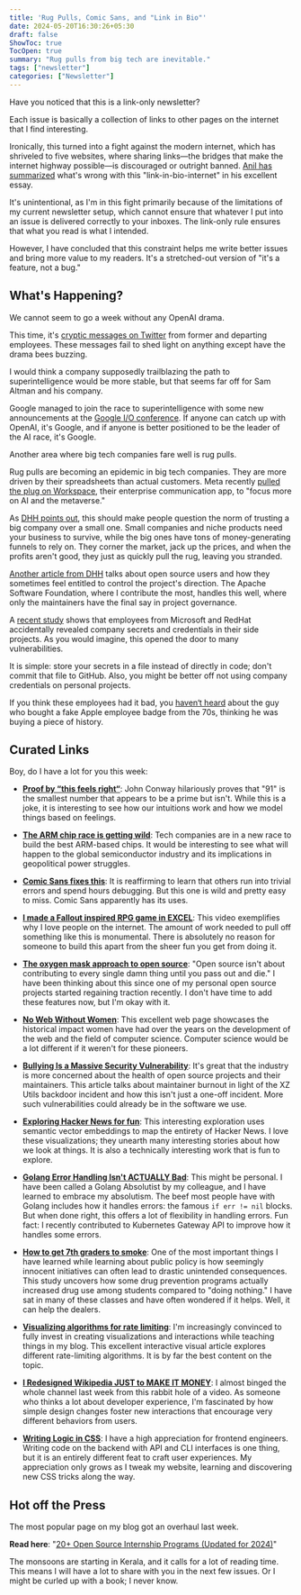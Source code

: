 ```yaml
---
title: 'Rug Pulls, Comic Sans, and "Link in Bio"'
date: 2024-05-20T16:30:26+05:30
draft: false
ShowToc: true
TocOpen: true
summary: "Rug pulls from big tech are inevitable."
tags: ["newsletter"]
categories: ["Newsletter"]
---
```


Have you noticed that this is a link-only newsletter?

Each issue is basically a collection of links to other pages on the internet that I find interesting.

Ironically, this turned into a fight against the modern internet, which has shriveled to five websites, where sharing links—the bridges that make the internet highway possible—is discouraged or outright banned. [Anil has summarized](https://www.anildash.com/2019/12/10/link-in-bio-is-how-they-tried-to-kill-the-web/) what's wrong with this "link-in-bio-internet" in his excellent essay.

It's unintentional, as I'm in this fight primarily because of the limitations of my current newsletter setup, which cannot ensure that whatever I put into an issue is delivered correctly to your inboxes. The link-only rule ensures that what you read is what I intended.

However, I have concluded that this constraint helps me write better issues and bring more value to my readers. It's a stretched-out version of "it's a feature, not a bug."

## What's Happening?

We cannot seem to go a week without any OpenAI drama.

This time, it's [cryptic messages on Twitter](https://x.com/OfficialLoganK/status/1790604996641472987) from former and departing employees. These messages fail to shed light on anything except have the drama bees buzzing.

I would think a company supposedly trailblazing the path to superintelligence would be more stable, but that seems far off for Sam Altman and his company.

Google managed to join the race to superintelligence with some new announcements at the [Google I/O conference](https://www.youtube.com/watch?v=xKmEOXZsU_0). If anyone can catch up with OpenAI, it's Google, and if anyone is better positioned to be the leader of the AI race, it's Google.

Another area where big tech companies fare well is rug pulls.

Rug pulls are becoming an epidemic in big tech companies. They are more driven by their spreadsheets than actual customers. Meta recently [pulled the plug on Workspace](https://techcrunch.com/2024/05/14/meta-is-shutting-down-workplace-its-enterprise-communications-business/), their enterprise communication app, to "focus more on AI and the metaverse."

As [DHH points out](https://world.hey.com/dhh/meta-is-shutting-down-workplace-3e24bca5), this should make people question the norm of trusting a big company over a small one. Small companies and niche products need your business to survive, while the big ones have tons of money-generating funnels to rely on. They corner the market, jack up the prices, and when the profits aren't good, they just as quickly pull the rug, leaving you stranded.

[Another article from DHH](https://world.hey.com/dhh/open-source-is-neither-a-community-nor-a-democracy-606abdab) talks about open source users and how they sometimes feel entitled to control the project's direction. The Apache Software Foundation, where I contribute the most, handles this well, where only the maintainers have the final say in project governance.

A [recent study](https://www.aquasec.com/blog/github-repos-expose-azure-and-red-hat-secrets/) shows that employees from Microsoft and RedHat accidentally revealed company secrets and credentials in their side projects. As you would imagine, this opened the door to many vulnerabilities.

It is simple: store your secrets in a file instead of directly in code; don't commit that file to GitHub. Also, you might be better off not using company credentials on personal projects.

If you think these employees had it bad, you [haven‘t heard](https://cabel.com/2024/05/16/the-forged-apple-employee-badge/) about the guy who bought a fake Apple employee badge from the 70s, thinking he was buying a piece of history.

## Curated Links

Boy, do I have a lot for you this week:

- **[Proof by “this feels right“](https://www.youtube.com/watch?v=S75VTAGKQpk)**: John Conway hilariously proves that "91" is the smallest number that appears to be a prime but isn't. While this is a joke, it is interesting to see how our intuitions work and how we model things based on feelings.
- **[The ARM chip race is getting wild](https://www.youtube.com/watch?v=TsKHjFeonRE)**: Tech companies are in a new race to build the best ARM-based chips. It would be interesting to see what will happen to the global semiconductor industry and its implications in geopolitical power struggles.
- **[Comic Sans fixes this](https://x.com/astuyve/status/1788211244068979006)**: It is reaffirming to learn that others run into trivial errors and spend hours debugging. But this one is wild and pretty easy to miss. Comic Sans apparently has its uses.

- **[I made a Fallout inspired RPG game in EXCEL](https://www.youtube.com/watch?v=jh-42-7L7B0)**: This video exemplifies why I love people on the internet. The amount of work needed to pull off something like this is monumental. There is absolutely no reason for someone to build this apart from the sheer fun you get from doing it.

- **[The oxygen mask approach to open source](https://lesley.pizza/oxygen-mask-approach-to-open-source/)**: "Open source isn't about contributing to every single damn thing until you pass out and die." I have been thinking about this since one of my personal open source projects started regaining traction recently. I don't have time to add these features now, but I'm okay with it.

- **[No Web Without Women](https://nowebwithoutwomen.com/)**: This excellent web page showcases the historical impact women have had over the years on the development of the web and the field of computer science. Computer science would be a lot different if it weren't for these pioneers.

- **[Bullying Is a Massive Security Vulnerability](https://www.404media.co/xz-backdoor-bullying-in-open-source-software-is-a-massive-security-vulnerability/)**: It's great that the industry is more concerned about the health of open source projects and their maintainers. This article talks about maintainer burnout in light of the XZ Utils backdoor incident and how this isn't just a one-off incident. More such vulnerabilities could already be in the software we use.

- **[Exploring Hacker News for fun](https://blog.wilsonl.in/hackerverse/)**: This interesting exploration uses semantic vector embeddings to map the entirety of Hacker News. I love these visualizations; they unearth many interesting stories about how we look at things. It is also a technically interesting work that is fun to explore.

- **[Golang Error Handling Isn\'t ACTUALLY Bad](https://www.youtube.com/watch?v=OpXBERpnzPE)**: This might be personal. I have been called a Golang Absolutist by my colleague, and I have learned to embrace my absolutism. The beef most people have with Golang includes how it handles errors: the famous `if err != nil` blocks. But when done right, this offers a lot of flexibility in handling errors. Fun fact: I recently contributed to Kubernetes Gateway API to improve how it handles some errors.

- **[How to get 7th graders to smoke](https://www.experimental-history.com/p/how-to-get-7th-graders-to-smoke)**: One of the most important things I have learned while learning about public policy is how seemingly innocent initiatives can often lead to drastic unintended consequences. This study uncovers how some drug prevention programs actually increased drug use among students compared to "doing nothing." I have sat in many of these classes and have often wondered if it helps. Well, it can help the dealers.

- **[Visualizing algorithms for rate limiting](https://smudge.ai/blog/ratelimit-algorithms)**: I'm increasingly convinced to fully invest in creating visualizations and interactions while teaching things in my blog. This excellent interactive visual article explores different rate-limiting algorithms. It is by far the best content on the topic.

- **[I Redesigned Wikipedia JUST to MAKE IT MONEY](https://www.youtube.com/watch?v=Bzj7u4Q5GG0)**: I almost binged the whole channel last week from this rabbit hole of a video. As someone who thinks a lot about developer experience, I'm fascinated by how simple design changes foster new interactions that encourage very different behaviors from users.

- **[Writing Logic in CSS](https://dev.to/iamschulz/writing-logic-in-css-3ig0)**: I have a high appreciation for frontend engineers. Writing code on the backend with API and CLI interfaces is one thing, but it is an entirely different feat to craft user experiences. My appreciation only grows as I tweak my website, learning and discovering new CSS tricks along the way.

## Hot off the Press

The most popular page on my blog got an overhaul last week.

**Read here**: "[20+ Open Source Internship Programs (Updated for 2024)](https://navendu.me/posts/open-source-internship-programs/)"

The monsoons are starting in Kerala, and it calls for a lot of reading time. This means I will have a lot to share with you in the next few issues. Or I might be curled up with a book; I never know.
